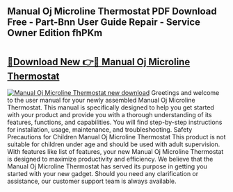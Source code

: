 ## Manual Oj Microline Thermostat PDF Download Free - Part-Bnn User Guide Repair - Service Owner Edition fhPKm

# <h2><a href="http://bc62605.oget.top/?id=Manual+Oj+Microline+Thermostat">🔗Download New 👉🔴 Manual Oj Microline Thermostat</a></h2>

[![Manual Oj Microline Thermostat new download](https://i.imgur.com/5g1atiW.png)](http://bc62605.oget.top/?id=Manual+Oj+Microline+Thermostat)
Greetings and welcome to the user manual for your newly assembled Manual Oj Microline Thermostat. This manual is specifically designed to help you get started with your product and provide you with a thorough understanding of its features, functions, and capabilities. You will find step-by-step instructions for installation, usage, maintenance, and troubleshooting. Safety Precautions for Children Manual Oj Microline Thermostat This product is not suitable for children under age and should be used with adult supervision. With features like list of features, your new Manual Oj Microline Thermostat is designed to maximize productivity and efficiency. We believe that the Manual Oj Microline Thermostat has served its purpose in getting you started with your new gadget. Should you need any clarification or assistance, our customer support team is always available.

